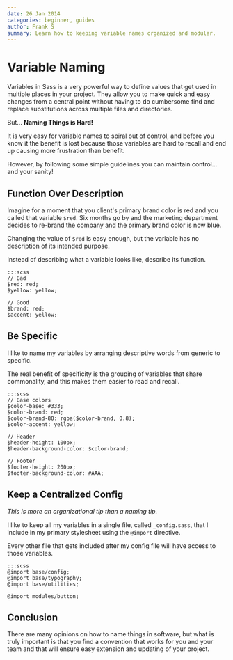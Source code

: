 ```yaml
---
date: 26 Jan 2014
categories: beginner, guides
author: Frank S
summary: Learn how to keeping variable names organized and modular.
---
```


# Variable Naming

Variables in Sass is a very powerful way to define values that get used in multiple places
in your project. They allow you to make quick and easy changes from a central point without
having to do cumbersome find and replace substitutions across multiple files and directories.

But... **Naming Things is Hard!**

It is very easy for variable names to spiral out of control, and before you know it the benefit is lost
because those variables are hard to recall and end up causing more frustration than benefit.

However, by following some simple guidelines you can maintain control... and your sanity!

## Function Over Description

Imagine for a moment that you client's primary brand color is red and you called that
variable `$red`. Six months go by and the marketing department decides to re-brand the company
and the primary brand color is now blue.

Changing the value of `$red` is easy enough, but the variable has no description of its
intended purpose.

Instead of describing what a variable looks like, describe its function.

    :::scss
    // Bad
    $red: red;
    $yellow: yellow;

    // Good
    $brand: red;
    $accent: yellow;

## Be Specific

I like to name my variables by arranging descriptive words from generic to specific.

The real benefit of specificity is the grouping of variables that share commonality, and
this makes them easier to read and recall.

    :::scss
    // Base colors
    $color-base: #333;
    $color-brand: red;
    $color-brand-80: rgba($color-brand, 0.8);
    $color-accent: yellow;

    // Header
    $header-height: 100px;
    $header-background-color: $color-brand;

    // Footer
    $footer-height: 200px;
    $footer-background-color: #AAA;

## Keep a Centralized Config

*This is more an organizational tip than a naming tip.*

I like to keep all my variables in a single file, called `_config.sass`, that I include in my primary stylesheet using the `@import` directive.

Every other file that gets included after my config file will have access to those variables.

    :::scss
    @import base/config;
    @import base/typography;
    @import base/utilities;

    @import modules/button;

## Conclusion

There are many opinions on how to name things in software, but what is truly important
is that you find a convention that works for you and your team and that will ensure easy
extension and updating of your project.

